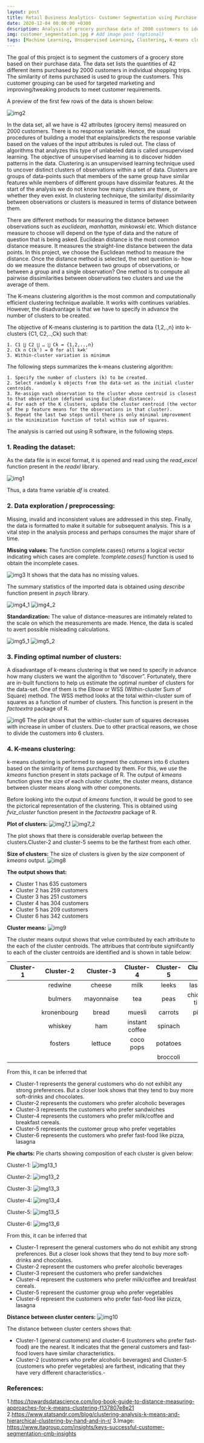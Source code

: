 ```yaml
---
layout: post
title: Retail Business Analytics- Customer Segmentation using Purchase Data
date: 2020-12-04 00:00:00 +0300
description: Analysis of grocery purchase data of 2000 customers to identify groups of customers with similar preferences
img: customer_segmentation.jpg # Add image post (optional)
tags: [Machine Learning, Unsupervised Learning, Clustering, K-means clustering] # add tag
---
```


The goal of this project is to segment the customers of a grocery store based on their purchase data. The data set lists the quantities of 42 different items purchased by 2000 customers in individual shopping trips. The similarity of items purchased is used to group the customers.  This customer grouping can be used for targeted marketing and improving/tweaking products to meet customer requirements. 

A preview of the first few rows of the data is shown below:

![img2]({{site.baseurl}}/assets/img/customer_segmentation/img2.png)

In the data set, all we have is 42 attributes (grocery items) measured on 2000 customers. There is no response variable. Hence, the usual procedures of building a model that explains/predicts the response variable based on the values of the input attributes is ruled out. The class of algorithms that analyzes this type of unlabeled data is called unsupervised learning. The objective of unsupervised learning is to discover hidden patterns in the data. Clustering is an unsupervised learning technique used to uncover distinct clusters of observations within a set of data. Clusters are groups of data-points such that members of the same group have similar features while members of different groups have dissimilar features. At the start of the analysis we do not know how many clusters are there, or whether they even exist. In clustering technique, the similarity/ dissimilarity between observations or clusters is measured in terms of distance between them.  

There are different methods for measuring the distance between observations such as *euclidean, manhattan, minkowski* etc. Which distance measure to choose will depend on the type of data and the nature of question that is being asked. Euclidean distance is the most common distance measure. It measures the straight-line distance between the data points. 
In this project, we choose the Euclidean method to measure the distance. Once the distance method is selected, the next question is- how do we measure the distance between two groups of observations, or between a group and a single observation? One method is to compute all pairwise dissimilarities between observations two clusters and use the average of them. 

The K-means clustering algorithm is the most common and computationally efficient clustering technique available. It works with continues variables. However, the disadvantage is that we have to specify in advance the number of clusters to be created.

The objective of K-means clustering is to partition the data {1,2,.,n} into k-clusters {C1, C2,..,Ck} such that:

	1. C1 ⋃ C2 ⋃ … ⋃ Ck = {1,2,..,n}	
	2. Ck ∩ C(k') = 0 for all k≠k'	
	3. Within-cluster variation is minimum
	
The following steps summarizes the k-means clustering algorithm:

	1. Specify the number of clusters (k) to be created. 	
	2. Select randomly k objects from the data-set as the initial cluster centroids.
	3. Re-assign each observation to the cluster whose centroid is closest to that observation (defined using Euclidean distance).
	4. For each of the K clusters, update the cluster centroid (the vector of the p feature means for the observations in that cluster).
	5. Repeat the last two steps until there is only minimal improvement in the minimization function of total within sum of squares.
	
The analysis is carried out using R software, in the following steps. 

### 1. Reading the dataset:
As the data file is in excel format, it is opened and read using the *read_excel* function present in the *readxl* library.

![img1]({{site.baseurl}}/assets/img/customer_segmentation/img1.png)

Thus, a data frame variable *df* is created. 

### 2. Data exploration / preprocessing:
Missing, invalid and inconsistent values are addressed in this step. Finally, the data is formatted to make it suitable for subsequent analysis. This is a vital step in the analysis process and perhaps consumes the major share of time. 

**Missing values:**
The function complete.cases() returns a logical vector indicating which cases are complete. *!complete.cases()* function is used to obtain the incomplete cases.

![img3]({{site.baseurl}}/assets/img/customer_segmentation/img3.png)
It shows that the data has no missing values. 

The summary statistics of the imported data is obtained using *describe* function present in *psych* library.

![img4_1]({{site.baseurl}}/assets/img/customer_segmentation/img4_1.png)
![img4_2]({{site.baseurl}}/assets/img/customer_segmentation/img4_2.png)

**Standardization:**
The value of distance-measures are intimately related to the scale on which the measurements are made. Hence, the data is scaled to avert possible misleading calculations.

![img5_1]({{site.baseurl}}/assets/img/customer_segmentation/img5_1.png)
![img5_2]({{site.baseurl}}/assets/img/customer_segmentation/img5_2.png)

### 3. Finding optimal number of clusters:
A disadvantage of k-means clustering is that we need to specify in advance how many clusters we want the algorithm to “discover”. Fortunately, there are in-built functions to help us estimate the optimal number of clusters for the data-set. One of them is the Elbow or WSS (Within-cluster Sum of Square) method.
The WSS method looks at the total within-cluster sum of squares as a function of number of clusters. This function is present in the *factoextra* package of R. 

![img6]({{site.baseurl}}/assets/img/customer_segmentation/img6.png)
The plot shows that the within-cluster sum of squares decreases with increase in umber of clusters. Due to other practical reasons, we chose to divide the customers into 6 clusters.

### 4. K-means clustering:
k-means clustering is performed to segment the cutomers into 6 clusters based on the similarity of items purchased by them. For this, we use the *kmeans* function  present in *stats* package of R. The output of *kmeans* function gives the size of each cluster cluster, the cluster means, distance between cluster means along with other components.

Before looking into the output of *kmeans* function, it would be good to see the pictorical representation of the clustering. This is obtained using *fviz_cluster* function present in the *factoextra* package of R.

**Plot of clusters:**
![img7_1]({{site.baseurl}}/assets/img/customer_segmentation/img7_1.png)
![img7_2]({{site.baseurl}}/assets/img/customer_segmentation/img7_2.png)

The plot shows that there is considerable overlap between the clusters.Cluster-2 and cluster-5 seems to be the farthest from each other.

**Size of clusters:**
The size of clusters is given by the *size* component of *kmeans* output.
![img8]({{site.baseurl}}/assets/img/customer_segmentation/img8.png)

**The output shows that:** 
* Cluster 1 has 635 customers
* Cluster 2 has 259 customers
* Cluster 3 has 251 customers 
* Cluster 4 has 304 customers
* Cluster 5 has 209 customers
* Cluster 6 has 342 customers 

**Cluster means:**
![img9]({{site.baseurl}}/assets/img/customer_segmentation/img9.png)

The cluster means output shows that velue contributed by each attribute to the each of the cluster centroids. The attribues that contribute signiifcantly to each of the cluster centroids are identified and is shown in table below:  

|Cluster-1|Cluster-2|Cluster-3|Cluster-4|Cluster-5|Cluster-6|
|:---:|:---:|:---:|:---:|:---:|:---:|
||redwine|cheese|milk|leeks|lasagna|
||bulmers|mayonnaise|tea|peas|chicken-tikka|
||kronenbourg|bread|muesli|carrots|pizza|
||whiskey|ham|instant coffee|spinach||
||fosters|lettuce|coco pops|potatoes||
|||||broccoli||

From this, it can be inferred that
* Cluster-1 represents the general customers who do not exhibit any strong preferences. But a closer look shows that they tend to buy more soft-drinks and chocolates. 
* Cluster-2  represents the customers who prefer alcoholic beverages
* Cluster-3  represents the customers who prefer sandwiches
* Cluster-4 represents the customers who prefer milk/coffee and breakfast cereals. 
* Cluster-5 represents the customer group who prefer vegetables
* Cluster-6 represents the customers who prefer fast-food like pizza, lasagna

**Pie charts:** 
Pie charts showing composition of each cluster is given below:

Cluster-1:
![img13_1]({{site.baseurl}}/assets/img/customer_segmentation/img13_1.png)

Cluster-2:
![img13_2]({{site.baseurl}}/assets/img/customer_segmentation/img13_2.png)

Cluster-3:
![img13_3]({{site.baseurl}}/assets/img/customer_segmentation/img13_3.png)

Cluster-4:
![img13_4]({{site.baseurl}}/assets/img/customer_segmentation/img13_4.png)

Cluster-5:
![img13_5]({{site.baseurl}}/assets/img/customer_segmentation/img13_5.png)

Cluster-6:
![img13_6]({{site.baseurl}}/assets/img/customer_segmentation/img13_6.png)

From this, it can be inferred that

* Cluster-1 represent the general customers who do not exhibit any strong preferences. But a closer look shows that they tend to buy more soft-drinks and chocolates. 
* Cluster-2  represent the customers who prefer alcoholic beverages
* Cluster-3  represent the customers who prefer sandwiches
* Cluster-4 represent the customers who prefer milk/coffee and breakfast cereals. 
* Cluster-5 represent the customer group who prefer vegetables
* Cluster-6 represent the customers who prefer fast-food like pizza, lasagna

**Distance between cluster centers:**
![img10]({{site.baseurl}}/assets/img/customer_segmentation/img10.png)

The distance between cluster centers shows that:
* Cluster-1 (general customers) and cluster-6 (customers who prefer fast-food) are the nearest. It indicates that the general customers and fast-food lovers have similar characteristics. 
* Cluster-2 (customers who prefer alcoholic beverages) and Cluster-5 (customers who prefer vegetables) are farthest, indicating that they have very different characteristics.-

### References:

1.https://towardsdatascience.com/log-book-guide-to-distance-measuring-approaches-for-k-means-clustering-f137807e8e21
2.https://www.statsandr.com/blog/clustering-analysis-k-means-and-hierarchical-clustering-by-hand-and-in-r/
3.Image: https://www.itagroup.com/insights/keys-successful-customer-segmentation-cmb-insights

